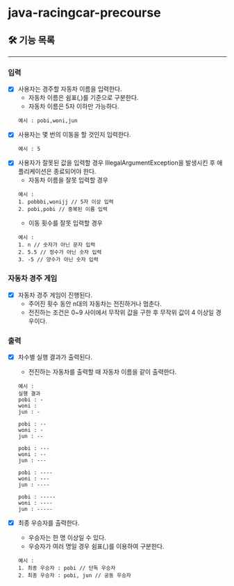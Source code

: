 # java-racingcar-precourse

## 🛠️ 기능 목록

---

### 입력

- [x] 사용자는 경주할 자동차 이름을 입력한다.
    - 자동차 이름은 쉼표(,)를 기준으로 구분한다.
    - 자동차 이름은 5자 이하만 가능하다.
    ``` 
    예시 : pobi,woni,jun
    ```
- [x] 사용자는 몇 번의 이동을 할 것인지 입력한다.
    ``` 
    예시 : 5
    ```
- [x] 사용자가 잘못된 값을 입력할 경우 IllegalArgumentException을 발생시킨 후 애플리케이션은 종료되어야 한다.
    - 자동차 이름을 잘못 입력할 경우
    ``` 
    예시 : 
    1. pobbbi,wonijj // 5자 이상 입력
    2. pobi,pobi // 중복된 이름 입력
    ```
    - 이동 횟수를 잘못 입력할 경우
    ``` 
    예시 : 
    1. n // 숫자가 아닌 문자 입력
    2. 5.5 // 정수가 아닌 숫자 입력
    3. -5 // 양수가 아닌 숫자 입력
    ```
### 자동차 경주 게임
- [x] 자동차 경주 게임이 진행된다.
    - 주어진 횟수 동안 n대의 자동차는 전진하거나 멈춘다.
    - 전진하는 조건은 0~9 사이에서 무작위 값을 구한 후 무작위 값이 4 이상일 경우이다.

### 출력
- [x] 차수별 실행 결과가 출력된다.
    - 전진하는 자동차를 출력할 때 자동차 이름을 같이 출력한다.
    ``` 
    예시 : 
    실행 결과
    pobi : -
    woni :
    jun : -
    
    pobi : --
    woni : -
    jun : --
    
    pobi : ---
    woni : --
    jun : ---
    
    pobi : ----
    woni : ---
    jun : ----
    
    pobi : -----
    woni : ----
    jun : -----
    ```

- [x] 최종 우승자를 출력한다.
    - 우승자는 한 명 이상일 수 있다.
    - 우승자가 여러 명일 경우 쉼표(,)를 이용하여 구분한다.
    ``` 
    예시 :
    1. 최종 우승자 : pobi // 단독 우승자
    2. 최종 우승자 : pobi, jun // 공동 우승자
    ```